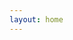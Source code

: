 ```yaml
---
layout: home
---
```

<script setup>
import Page from "./.vitepress/theme/components/Page.vue";
import { useData } from "vitepress";
const { theme } = useData();
const posts = theme.value.posts;
console.log(posts, theme.value);
</script>
<Page :posts="posts" />

